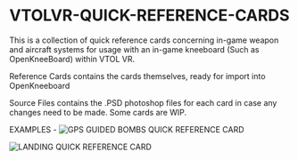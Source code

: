 # VTOLVR-QUICK-REFERENCE-CARDS
This is a collection of quick reference cards concerning in-game weapon and aircraft systems for usage with an in-game kneeboard (Such as OpenKneeBoard) within VTOL VR.

Reference Cards contains the cards themselves, ready for import into OpenKneeboard

Source Files contains the .PSD photoshop files for each card in case any changes need to be made. Some cards are WIP.

EXAMPLES - 
![GPS GUIDED BOMBS QUICK REFERENCE CARD](https://github.com/TheChemistAstronaut/VTOLVR-QUICK-REFERENCE-CARDS/assets/25518488/3794f2a5-4322-4e65-909c-0236d2923082)

![LANDING QUICK REFERENCE CARD](https://github.com/TheChemistAstronaut/VTOLVR-QUICK-REFERENCE-CARDS/assets/25518488/718ed7fb-8d71-4c8d-bb55-ed5baabedbfd)
